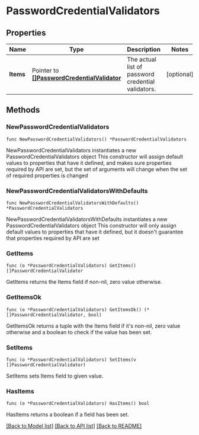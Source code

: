 # PasswordCredentialValidators

## Properties

Name | Type | Description | Notes
------------ | ------------- | ------------- | -------------
**Items** | Pointer to [**[]PasswordCredentialValidator**](PasswordCredentialValidator.md) | The actual list of password credential validators. | [optional] 

## Methods

### NewPasswordCredentialValidators

`func NewPasswordCredentialValidators() *PasswordCredentialValidators`

NewPasswordCredentialValidators instantiates a new PasswordCredentialValidators object
This constructor will assign default values to properties that have it defined,
and makes sure properties required by API are set, but the set of arguments
will change when the set of required properties is changed

### NewPasswordCredentialValidatorsWithDefaults

`func NewPasswordCredentialValidatorsWithDefaults() *PasswordCredentialValidators`

NewPasswordCredentialValidatorsWithDefaults instantiates a new PasswordCredentialValidators object
This constructor will only assign default values to properties that have it defined,
but it doesn't guarantee that properties required by API are set

### GetItems

`func (o *PasswordCredentialValidators) GetItems() []PasswordCredentialValidator`

GetItems returns the Items field if non-nil, zero value otherwise.

### GetItemsOk

`func (o *PasswordCredentialValidators) GetItemsOk() (*[]PasswordCredentialValidator, bool)`

GetItemsOk returns a tuple with the Items field if it's non-nil, zero value otherwise
and a boolean to check if the value has been set.

### SetItems

`func (o *PasswordCredentialValidators) SetItems(v []PasswordCredentialValidator)`

SetItems sets Items field to given value.

### HasItems

`func (o *PasswordCredentialValidators) HasItems() bool`

HasItems returns a boolean if a field has been set.


[[Back to Model list]](../README.md#documentation-for-models) [[Back to API list]](../README.md#documentation-for-api-endpoints) [[Back to README]](../README.md)


